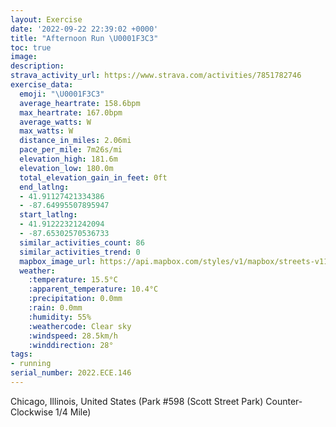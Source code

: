 ```yaml
---
layout: Exercise
date: '2022-09-22 22:39:02 +0000'
title: "Afternoon Run \U0001F3C3"
toc: true
image:
description:
strava_activity_url: https://www.strava.com/activities/7851782746
exercise_data:
  emoji: "\U0001F3C3"
  average_heartrate: 158.6bpm
  max_heartrate: 167.0bpm
  average_watts: W
  max_watts: W
  distance_in_miles: 2.06mi
  pace_per_mile: 7m26s/mi
  elevation_high: 181.6m
  elevation_low: 180.0m
  total_elevation_gain_in_feet: 0ft
  end_latlng:
  - 41.91127421334386
  - -87.64995507895947
  start_latlng:
  - 41.91222321242094
  - -87.65302570536733
  similar_activities_count: 86
  similar_activities_trend: 0
  mapbox_image_url: https://api.mapbox.com/styles/v1/mapbox/streets-v11/static/path-5+787af2-1.0(e%7Bx~F~k~uOAgBLu%40Zi%40P%7D%40JKf%40ULKJQLi%40CqBCk%40B_AGM%40CZKDuE%3FwCIiDI_B%40eASqAGW%3FSBQHWd%40q%40%40WPULEL%3FRD%5ERNPJZB%7C%40GlABvALp%40PJL%3Fr%40M%5C%3FREHGR_%40HU%3FMGaDEWGK%5DS%5BEk%40D%5DHQJSx%40Bl%40A%60CDVDLPLLBRAh%40Kj%40%3FNINOJU%40OA%5DIaA%3FoAGWU%5DOGI%3F%7D%40FODKDSRMb%40CT%3F%7CA%40x%40B%5CJVFDHB%60%40BZC%7C%40QNIJSBm%40CqCCSO_%40QOWCgADQJ%5Bj%40EVIxD%40FLL%5CJPBN%3FdAO%60%40%5DLUDWEsA%3Fi%40Ee%40IWYWe%40Io%40%40_BCoAQQ%40MBQJIHEVBtBEh%40%3FV%40HJPj%40d%40FJDXMf%40i%40p%40K%5E%3FVNt%40JTBLKhA%3Fd%40Kz%40JBFHBVMdBAv%40),pin-s-s+e5b22e(-87.65136,41.91171),pin-s-f+89ae00(-87.64823000000001,41.91099000000002)/auto/800x800?access_token=pk.eyJ1Ijoiam9zaGJlY2ttYW4iLCJhIjoiY205eWR2aDd1MWZ6djJrbXc4a3M0bWZleiJ9.XiG9OWkNcZk2QzjJbxLB4A
  weather:
    :temperature: 15.5°C
    :apparent_temperature: 10.4°C
    :precipitation: 0.0mm
    :rain: 0.0mm
    :humidity: 55%
    :weathercode: Clear sky
    :windspeed: 28.5km/h
    :winddirection: 28°
tags:
- running
serial_number: 2022.ECE.146
---
```

Chicago, Illinois, United States (Park #598 (Scott Street Park) Counter-Clockwise 1/4 Mile)
